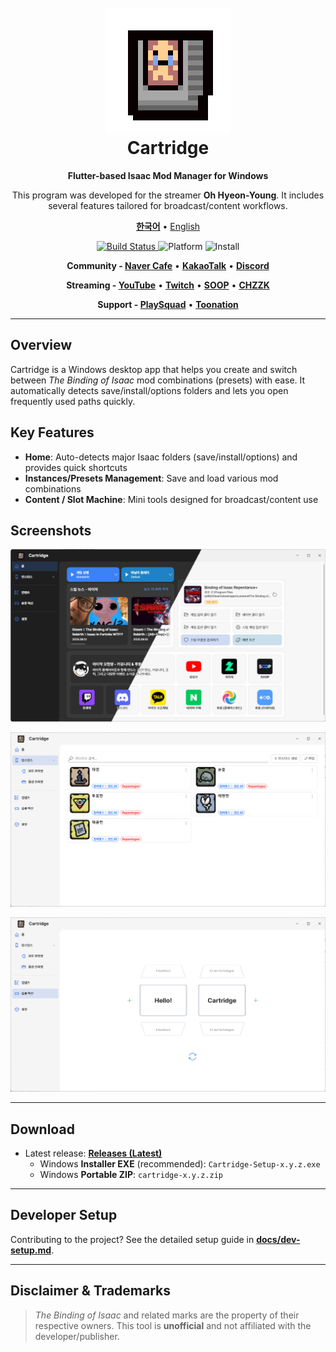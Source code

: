<h1 align="center">
  <br>
  <a href="https://github.com/TeamHY/cartridge">
    <img src="assets/images/Cartridge_icon_200_200.png" alt="Cartridge app icon" width="200">
  </a>
  <br>
  Cartridge
  <br>
</h1>

<p align="center"><strong>Flutter-based Isaac Mod Manager for Windows</strong></p>
<p align="center">This program was developed for the streamer <b>Oh Hyeon-Young</b>. It includes several features tailored for broadcast/content workflows.</p>

<p align="center">
  <a href="./README.md"><b>한국어</b></a> • <a href="./README.en.md">English</a>
</p>

<p align="center">
  <a href="https://github.com/TeamHY/cartridge/actions/workflows/main.yml">
    <img src="https://github.com/TeamHY/cartridge/actions/workflows/main.yml/badge.svg" alt="Build Status">
  </a>
  <img src="https://img.shields.io/badge/platform-Windows-blue" alt="Platform">
  <img src="https://img.shields.io/badge/install-Portable%20ZIP%20%7C%20Installer%20EXE-informational" alt="Install">
</p>

<p align="center">
    <b>Community - </b>
    <a href="https://cafe.naver.com/iwt2hw"><b>Naver Cafe</b></a> •
    <a href="https://open.kakao.com/o/gXkuZvze"><b>KakaoTalk</b></a> •
    <a href="https://discord.gg/MrJ94bekzU"><b>Discord</b></a>
</p>
<p align="center">
    <b>Streaming - </b>
    <a href="https://www.youtube.com/@아이작오헌영"><b>YouTube</b></a> •
    <a href="https://www.twitch.tv/iwt2hw"><b>Twitch</b></a> •
    <a href="https://ch.sooplive.co.kr/iwt2hw"><b>SOOP</b></a> •
    <a href="https://chzzk.naver.com/f409bd9619bb9d384159a82d8892f73a"><b>CHZZK</b></a>
</p>
<p align="center">
    <b>Support - </b>
    <a href="https://pls.gg/iwt2hw"><b>PlaySquad</b></a> •
    <a href="https://ohy.kr/toon"><b>Toonation</b></a>
</p>

---

## Overview
Cartridge is a Windows desktop app that helps you create and switch between *The Binding of Isaac* mod combinations (presets) with ease. It automatically detects save/install/options folders and lets you open frequently used paths quickly.

## Key Features
- **Home**: Auto-detects major Isaac folders (save/install/options) and provides quick shortcuts
- **Instances/Presets Management**: Save and load various mod combinations
- **Content / Slot Machine**: Mini tools designed for broadcast/content use

## Screenshots
<p align="center">
  <img src="assets/images/screenshots/홈화면.png" width="800" alt="Home screen">
</p>

<p align="center">
  <img src="assets/images/screenshots/인스턴스%20화면.png" width="800" alt="Instances/Presets screen">
</p>

<p align="center">
  <img src="assets/images/screenshots/슬롯머신%20화면.png" width="800" alt="Slot Machine screen">
</p>

---

## Download

- Latest release: **[Releases (Latest)](https://github.com/TeamHY/cartridge/releases/latest)**
    - Windows **Installer EXE** (recommended): `Cartridge-Setup-x.y.z.exe`
    - Windows **Portable ZIP**: `cartridge-x.y.z.zip`

---

<a id="dev-setup"></a>
## Developer Setup
Contributing to the project? See the detailed setup guide in **[docs/dev-setup.md](./docs/dev-setup.md)**.

---

## Disclaimer & Trademarks

> *The Binding of Isaac* and related marks are the property of their respective owners. This tool is **unofficial** and not affiliated with the developer/publisher.
